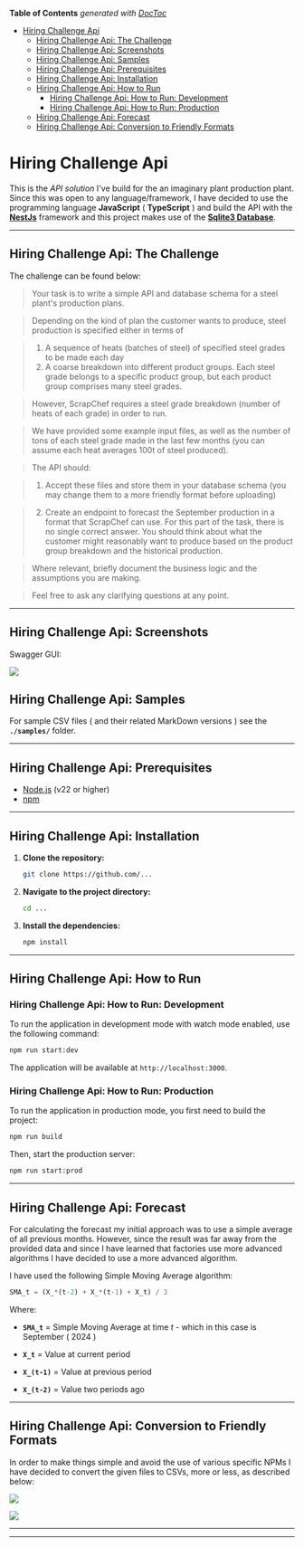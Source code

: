 <!-- START doctoc generated TOC please keep comment here to allow auto update -->
<!-- DON'T EDIT THIS SECTION, INSTEAD RE-RUN doctoc TO UPDATE -->
**Table of Contents**  *generated with [DocToc](https://github.com/thlorenz/doctoc)*

- [Hiring Challenge Api](#hiring-challenge-api)
  - [Hiring Challenge Api: The Challenge](#hiring-challenge-api-the-challenge)
  - [Hiring Challenge Api: Screenshots](#hiring-challenge-api-screenshots)
  - [Hiring Challenge Api: Samples](#hiring-challenge-api-samples)
  - [Hiring Challenge Api: Prerequisites](#hiring-challenge-api-prerequisites)
  - [Hiring Challenge Api: Installation](#hiring-challenge-api-installation)
  - [Hiring Challenge Api: How to Run](#hiring-challenge-api-how-to-run)
    - [Hiring Challenge Api: How to Run: Development](#hiring-challenge-api-how-to-run-development)
    - [Hiring Challenge Api: How to Run: Production](#hiring-challenge-api-how-to-run-production)
  - [Hiring Challenge Api: Forecast](#hiring-challenge-api-forecast)
  - [Hiring Challenge Api: Conversion to Friendly Formats](#hiring-challenge-api-conversion-to-friendly-formats)

<!-- END doctoc generated TOC please keep comment here to allow auto update -->

# Hiring Challenge Api

This is the _API solution_ I've build for the an imaginary plant production plant. Since this was open to any language/framework, I have decided to use the programming language **JavaScript** ( **TypeScript** ) and build the API with the **[NestJs](https://nestjs.com/)** framework and this project makes use of the **[Sqlite3 Database](https://www.sqlite.org/)**.

---

## Hiring Challenge Api: The Challenge

The challenge can be found below:

> Your task is to write a simple API and database schema for a steel plant's production plans.

> Depending on the kind of plan the customer wants to produce, steel production is specified either in terms of

> 1. A sequence of heats (batches of steel) of specified steel grades to be made each day
> 2. A coarse breakdown into different product groups. Each steel grade belongs to a specific product group, but each product group comprises many steel grades.

> However, ScrapChef requires a steel grade breakdown (number of heats of each grade) in order to run.

> We have provided some example input files, as well as the number of tons of each steel grade made in the last few months (you can assume each heat averages 100t of steel produced).

> The API should:

> 1. Accept these files and store them in your database schema (you may change them to a more friendly format before uploading)

> 2. Create an endpoint to forecast the September production in a format that ScrapChef can use. For this part of the task, there is no single correct answer. You should think about what the customer might reasonably want to produce based on the product group breakdown and the historical production.

> Where relevant, briefly document the business logic and the assumptions you are making.

> Feel free to ask any clarifying questions at any point.

---

## Hiring Challenge Api: Screenshots

Swagger GUI:

![](assets/99-swagger.png)

## Hiring Challenge Api: Samples

For sample CSV files ( and their related MarkDown versions ) see the **`./samples/`** folder.

---

## Hiring Challenge Api: Prerequisites

- [Node.js](https://nodejs.org/en/download/) (v22 or higher)
- [npm](https://www.npmjs.com/get-npm)

---

## Hiring Challenge Api: Installation

1. **Clone the repository:**

   ```bash
   git clone https://github.com/...
   ```

2. **Navigate to the project directory:**

   ```bash
   cd ...
   ```

3. **Install the dependencies:**

   ```bash
   npm install
   ```

---

## Hiring Challenge Api: How to Run

### Hiring Challenge Api: How to Run: Development

To run the application in development mode with watch mode enabled, use the following command:

```bash
npm run start:dev
```

The application will be available at `http://localhost:3000`.

### Hiring Challenge Api: How to Run: Production

To run the application in production mode, you first need to build the project:

```bash
npm run build
```

Then, start the production server:

```bash
npm run start:prod
```

---

## Hiring Challenge Api: Forecast

For calculating the forecast my initial approach was to use a simple average of all previous months. However, since the result was far away from the provided data and since I have learned that factories use more advanced algorithms I have decided to use a more advanced algorithm.

I have used the following Simple Moving Average algorithm:

```py
SMA_t = (X_*(t-2) + X_*(t-1) + X_t) / 3
```

Where:

- **`SMA_t`** = Simple Moving Average at time _t_ - which in this case is September ( 2024 )

- **`X_t`** = Value at current period

- **`X_(t-1)`** = Value at previous period

- **`X_(t-2)`** = Value two periods ago

---

## Hiring Challenge Api: Conversion to Friendly Formats

In order to make things simple and avoid the use of various specific NPMs I have decided to convert the given files to CSVs, more or less, as described below:

![](assets/00-steel-grade-prod-friendly-format-t.png)

![](assets/01-charge-schedule-friendly-format-t.png)

---

---
